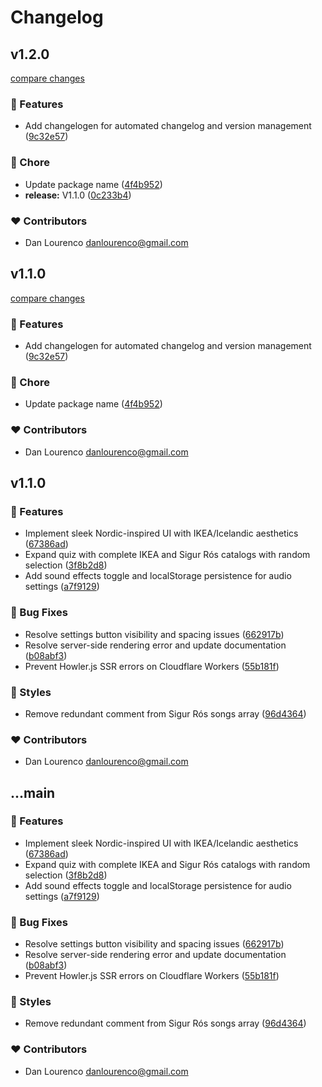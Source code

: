 # Changelog


## v1.2.0

[compare changes](https://github.com/ikea-or-sigur-ros/compare/v1.1.0...v1.2.0)

### 🚀 Features

- Add changelogen for automated changelog and version management ([9c32e57](https://github.com/ikea-or-sigur-ros/commit/9c32e57))

### 🏡 Chore

- Update package name ([4f4b952](https://github.com/ikea-or-sigur-ros/commit/4f4b952))
- **release:** V1.1.0 ([0c233b4](https://github.com/ikea-or-sigur-ros/commit/0c233b4))

### ❤️ Contributors

- Dan Lourenco <danlourenco@gmail.com>

## v1.1.0

[compare changes](https://github.com/ikea-or-sigur-ros/compare/v1.1.0...v1.1.0)

### 🚀 Features

- Add changelogen for automated changelog and version management ([9c32e57](https://github.com/ikea-or-sigur-ros/commit/9c32e57))

### 🏡 Chore

- Update package name ([4f4b952](https://github.com/ikea-or-sigur-ros/commit/4f4b952))

### ❤️ Contributors

- Dan Lourenco <danlourenco@gmail.com>

## v1.1.0


### 🚀 Features

- Implement sleek Nordic-inspired UI with IKEA/Icelandic aesthetics ([67386ad](https://github.com/ikea-or-sigur-ros/commit/67386ad))
- Expand quiz with complete IKEA and Sigur Rós catalogs with random selection ([3f8b2d8](https://github.com/ikea-or-sigur-ros/commit/3f8b2d8))
- Add sound effects toggle and localStorage persistence for audio settings ([a7f9129](https://github.com/ikea-or-sigur-ros/commit/a7f9129))

### 🐛 Bug Fixes

- Resolve settings button visibility and spacing issues ([662917b](https://github.com/ikea-or-sigur-ros/commit/662917b))
- Resolve server-side rendering error and update documentation ([b08abf3](https://github.com/ikea-or-sigur-ros/commit/b08abf3))
- Prevent Howler.js SSR errors on Cloudflare Workers ([55b181f](https://github.com/ikea-or-sigur-ros/commit/55b181f))

### 🎨 Styles

- Remove redundant comment from Sigur Rós songs array ([96d4364](https://github.com/ikea-or-sigur-ros/commit/96d4364))

### ❤️ Contributors

- Dan Lourenco <danlourenco@gmail.com>

## ...main


### 🚀 Features

- Implement sleek Nordic-inspired UI with IKEA/Icelandic aesthetics ([67386ad](https://github.com/ikea-or-sigur-ros/commit/67386ad))
- Expand quiz with complete IKEA and Sigur Rós catalogs with random selection ([3f8b2d8](https://github.com/ikea-or-sigur-ros/commit/3f8b2d8))
- Add sound effects toggle and localStorage persistence for audio settings ([a7f9129](https://github.com/ikea-or-sigur-ros/commit/a7f9129))

### 🐛 Bug Fixes

- Resolve settings button visibility and spacing issues ([662917b](https://github.com/ikea-or-sigur-ros/commit/662917b))
- Resolve server-side rendering error and update documentation ([b08abf3](https://github.com/ikea-or-sigur-ros/commit/b08abf3))
- Prevent Howler.js SSR errors on Cloudflare Workers ([55b181f](https://github.com/ikea-or-sigur-ros/commit/55b181f))

### 🎨 Styles

- Remove redundant comment from Sigur Rós songs array ([96d4364](https://github.com/ikea-or-sigur-ros/commit/96d4364))

### ❤️ Contributors

- Dan Lourenco <danlourenco@gmail.com>

